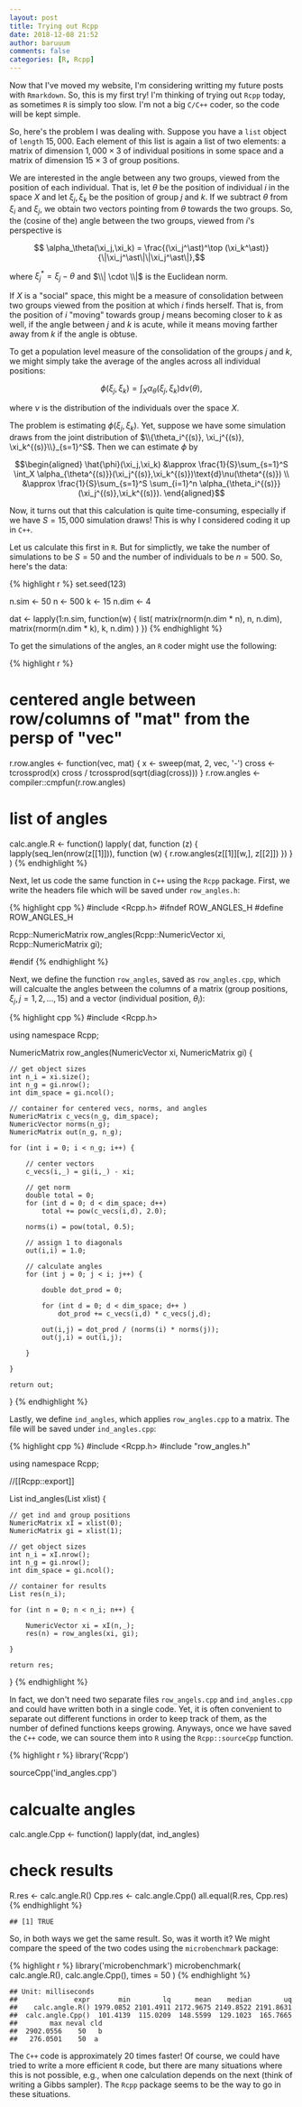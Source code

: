 ```yaml
---
layout: post
title: Trying out Rcpp
date: 2018-12-08 21:52
author: baruuum
comments: false
categories: [R, Rcpp]
---
```


Now that I've moved my website, I'm considering writting my future posts with `Rmarkdown`. So, this is my first try! I'm thinking of trying out `Rcpp` today, as sometimes `R` is simply too slow. I'm not a big `C/C++` coder, so the code will be kept simple.

So, here's the problem I was dealing with. Suppose you have a `list` object of `length` $15,000$. Each element of this list is again a list of two elements: a matrix of dimension $1,000\times 3$ of individual positions in some space and a matrix of dimension $15\times 3$ of group positions.

We are interested in the angle between any two groups, viewed from the position of each individual. That is, let $\theta$ be the position of individual $i$ in the space $X$ and let $\xi_j, \xi_k$ be the position of group $j$ and $k$. If we subtract $\theta$ from $\xi_i$ and $\xi_j$, we obtain two vectors pointing from $\theta$ towards the two groups. So, the (cosine of the) angle between the two groups, viewed from $i$'s perspective is

$$ \alpha_\theta(\xi_j,\xi_k) = \frac{(\xi_j^\ast)^\top (\xi_k^\ast)}{\|\xi_j^\ast\|\|\xi_j^\ast\|},$$

where $\xi_j^\ast = \xi_j - \theta$ and $\\| \cdot \\|$ is the Euclidean norm. 

If $X$ is a "social" space, this might be a measure of consolidation between two groups viewed from the position at which $i$ finds herself. That is, from the position of $i$ "moving" towards group $j$ means becoming closer to $k$ as well, if the angle between $j$ and $k$ is acute, while it means moving farther away from $k$ if the angle is obtuse. 

To get a population level measure of the consolidation of the groups $j$ and $k$, we might simply take the average of the angles across all individual positions:

$$\phi(\xi_j,\xi_k) = \int_X \alpha_\theta(\xi_j,\xi_k) \text{d}\nu(\theta),$$

where $\nu$ is the distribution of the individuals over the space $X$. 

The problem is estimating $\phi(\xi_j,\xi_k)$. Yet, suppose we have some simulation draws from the joint distribution of $\\{\theta_i^{(s)}, \xi_j^{(s)}, \xi_k^{(s)}\\}_{s=1}^S$. Then we can estimate $\phi$ by 

$$\begin{aligned}
\hat{\phi}(\xi_j,\xi_k) &\approx \frac{1}{S}\sum_{s=1}^S \int_X \alpha_{\theta^{(s)}}(\xi_j^{(s)},\xi_k^{(s)})\text{d}\nu(\theta^{(s)}) \\
&\approx \frac{1}{S}\sum_{s=1}^S \sum_{i=1}^n \alpha_{\theta_i^{(s)}}(\xi_j^{(s)},\xi_k^{(s)}).
\end{aligned}$$

Now, it turns out that this calculation is quite time-consuming, especially if we have $S=15,000$ simulation draws! This is why I considered coding it up in `C++`. 

Let us calculate this first in `R`. But for simplictly, we take the number of simulations to be $S = 50$ and the number of individuals to be $n = 500$. So, here's the data:

{% highlight r %}
set.seed(123)

n.sim <- 50
n <- 500
k <- 15
n.dim <- 4

dat <- lapply(1:n.sim, function(w) {
        list(
            matrix(rnorm(n.dim * n), n, n.dim),
            matrix(rnorm(n.dim * k), k, n.dim)
        )
    })
{% endhighlight %}

To get the simulations of the angles, an `R` coder might use the following:

{% highlight r %}
# centered angle between row/columns of "mat" from the persp of "vec"
r.row.angles <- function(vec, mat) {
    x <- sweep(mat, 2, vec, '-')
    cross <- tcrossprod(x)
    cross / tcrossprod(sqrt(diag(cross)))
}
r.row.angles <- compiler::cmpfun(r.row.angles)

# list of angles
calc.angle.R <- function() lapply(
    dat, function (z) {
        lapply(seq_len(nrow(z[[1]])), function (w) {
            r.row.angles(z[[1]][w,], z[[2]])
        })
    }
)
{% endhighlight %}

Next, let us code the same function in `C++` using the `Rcpp` package. First, we write the headers file which will be saved under `row_angles.h`:

{% highlight cpp %}
#include <Rcpp.h>
#ifndef ROW_ANGLES_H
#define ROW_ANGLES_H

Rcpp::NumericMatrix row_angles(Rcpp::NumericVector xi,
                               Rcpp::NumericMatrix gi);
                               
#endif
{% endhighlight %}

Next, we define the function `row_angles`, saved as `row_angles.cpp`, which will calcualte the angles between the columns of a matrix (group positions, $\xi_j, j=1,2,...,15$) and a vector (individual position, $\theta_i$):

{% highlight cpp %}
#include <Rcpp.h>

using namespace Rcpp;

NumericMatrix row_angles(NumericVector xi, NumericMatrix gi) {

    // get object sizes
    int n_i = xi.size();
    int n_g = gi.nrow();
    int dim_space = gi.ncol();
    
    // container for centered vecs, norms, and angles
    NumericMatrix c_vecs(n_g, dim_space);
    NumericVector norms(n_g);
    NumericMatrix out(n_g, n_g);
    
    for (int i = 0; i < n_g; i++) {
    
        // center vectors
        c_vecs(i,_) = gi(i,_) - xi;
    
        // get norm
        double total = 0;
        for (int d = 0; d < dim_space; d++)
            total += pow(c_vecs(i,d), 2.0);
    
        norms(i) = pow(total, 0.5);
    
        // assign 1 to diagonals
        out(i,i) = 1.0;
    
        // calculate angles
        for (int j = 0; j < i; j++) {
    
            double dot_prod = 0;
    
            for (int d = 0; d < dim_space; d++ )
                dot_prod += c_vecs(i,d) * c_vecs(j,d);
    
            out(i,j) = dot_prod / (norms(i) * norms(j));
            out(j,i) = out(i,j);
    
        }

    }

    return out;
    
}
{% endhighlight %}

Lastly, we define `ind_angles`, which applies `row_angles.cpp` to a matrix. The file will be saved under `ind_angles.cpp`:

{% highlight cpp %}
#include <Rcpp.h>
#include "row_angles.h"

using namespace Rcpp;

//[[Rcpp::export]]

List ind_angles(List xlist) {
    
    // get ind and group positions
    NumericMatrix xI = xlist(0);
    NumericMatrix gi = xlist(1);
    
    // get object sizes
    int n_i = xI.nrow();
    int n_g = gi.nrow();
    int dim_space = gi.ncol();
    
    // container for results
    List res(n_i);

    for (int n = 0; n < n_i; n++) {
        
        NumericVector xi = xI(n,_);
        res(n) = row_angles(xi, gi);
    
    }
    
    return res;
}
{% endhighlight %}

In fact, we don't need two separate files `row_angels.cpp` and `ind_angles.cpp` and could have written both in a single code. Yet, it is often convenient to separate out different functions in order to keep track of them, as the number of defined functions keeps growing. Anyways, once we have saved the `C++` code, we can source them into `R` using the `Rcpp::sourceCpp` function.

{% highlight r %}
library('Rcpp')

sourceCpp('ind_angles.cpp')

# calcualte angles
calc.angle.Cpp <- function() lapply(dat, ind_angles)

# check results
R.res <- calc.angle.R()
Cpp.res <- calc.angle.Cpp()
all.equal(R.res, Cpp.res)
{% endhighlight %}

    ## [1] TRUE

So, in both ways we get the same result. So, was it worth it? We might compare the speed of the two codes using the `microbenchmark` package:

{% highlight r %}
library('microbenchmark')
microbenchmark(
    calc.angle.R(),
    calc.angle.Cpp(),
    times = 50
)
{% endhighlight %}

    ## Unit: milliseconds
    ##              expr       min        lq      mean    median        uq
    ##    calc.angle.R() 1979.0852 2101.4911 2172.9675 2149.8522 2191.8631
    ##  calc.angle.Cpp()  101.4139  115.0209  148.5599  129.1023  165.7665
    ##        max neval cld
    ##  2902.0556    50   b
    ##   276.0501    50  a

The `C++` code is approximately 20 times faster! Of course, we could have tried to write a more efficient `R` code, but there are many situations where this is not possible, e.g., when one calculation depends on the next (think of writing a Gibbs sampler). The `Rcpp` package seems to be the way to go in these situations.
